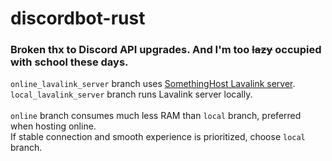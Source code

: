 # discordbot-rust
### Broken thx to Discord API upgrades. And I'm too ~~lazy~~ occupied with school these days.
`online_lavalink_server` branch uses [SomethingHost Lavalink server](https://support.something.host/en/article/lavalink-hosting-okm26z/).
<br>
`local_lavalink_server` branch runs Lavalink server locally.
<br><br>
`online` branch consumes much less RAM than `local` branch, preferred when hosting online.
<br>
If stable connection and smooth experience is prioritized, choose `local` branch.
